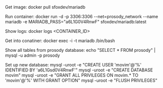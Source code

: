 Get image:
docker pull sfoxdev/mariadb

Run container:
docker run -d -p 3306:3306 --net=prosody_network --name mariadb -e MARIADB_PASS="a6L1G0V4RnwF" sfoxdev/mariadb:latest

Show logs:
docker logs <CONTAINER_ID>

Get into conatiner:
docker exec -i -t mariadb /bin/bash

Show all tables from prosody database:
echo "SELECT * FROM prosody" | mysql -u admin -p prosody

Set up new database:
mysql -uroot -e "CREATE USER 'movim'@'%' IDENTIFIED BY 'a6L1Gsd0V4RnwF'"
mysql -uroot -e "CREATE DATABASE movim"
mysql -uroot -e "GRANT ALL PRIVILEGES ON movim.* TO 'movim'@'%' WITH GRANT OPTION"
mysql -uroot -e "FLUSH PRIVILEGES"

